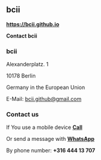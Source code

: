 ## <strong>bcii</strong>
<a href="https://bcii.github.io/"><strong>https://bcii.github.io</strong></a>
  
<strong>Contact bcii</strong>

### <strong>bcii</strong>
Alexanderplatz. 1

10178 Berlin

Germany in the European Union

E-Mail: bcii.github@gmail.com

### <strong>Contact us</strong>
If You use a mobile device <a href="tel:31644413707"><strong>Call</strong></a>

Or send a message with <a href="https://wa.me/31644413707" target="_blank" rel="noopener"><strong>WhatsApp</strong></a>

By phone number: <strong>+316 444 13 707</strong>
